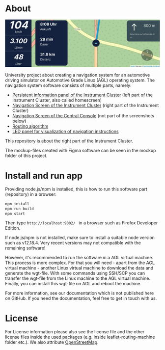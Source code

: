 # About

<!--![preview](readme_files/preview8.png)-->
![preview](readme_files/Animation_Snippet.gif)

University project about creating a navigation system for an automotive driving simulator on Automotive Grade Linux (AGL) operating system. 
The navigation system software consists of multiple parts, namely:


- [Persistent information panel of the Instrument Cluster](https://github.com/FabianGermany/Homescreen-Instrument-Cluster) (left part of the Instrument Cluster, also called homescreen)
- [Navigation Screen of the Instrument Cluster](https://github.com/FabianGermany/Navigation-System-Instrument-Cluster) (right part of the Instrument Cluster)
- [Navigation Screen of the Central Console](https://github.com/philipnglr/agl-html5-navigation) (not part of the screenshots below)
- [Routing algorithm](https://github.com/SebEckl/agl-service-routing.git)
- [LED panel for visualization of navigation instructions](https://github.com/mueller-kai/Arduino_LedCode-for-Driving-Simulator)

This repository is about the right part of the Instrument Cluster.

<!--![preview](readme_files/preview3.png)-->


The mockup-files created with Figma software can be seen in the mockup folder of this project.


# Install and run app

Providing node.js/npm is installed, this is how to run this software part (repository) in a browser:
```
npm install
npm run build
npm start
```
Then type 
```http://localhost:9002/ ```
in a browser such as Firefox Developer Edition.

If node.js/npm is not installed, make sure to install a suitable node version such as v12.18.4. Very recent versions may not compatible with the remaining software!

However, it's recommended to run the software in a AGL virtual machine. This process is more complex. For that you will need - apart from the AGL virtual machine - another Linux virtual machine to download the data and generate the wgt-file. With some commands using SSH/SCP you can transfer the wgt-file from the Linux machine to the AGL virtual machine. Finally, you can install this wgt-file on AGL and reboot the machine. 

For more information, see our documentation which is not published here on GitHub. If you need the documentation, feel free to get in touch with us.



# License
For License information please also see the license file and the other license files inside the used packages (e.g. inside leaflet-routing-machine folder etc.). We also attribute [OpenStreetMap](https://www.openstreetmap.org/copyright/en).

